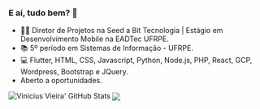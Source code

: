 ### E aí, tudo bem? 👋

- 👨‍💻 Diretor de Projetos na Seed a Bit Tecnologia | Estágio em Desenvolvimento Mobile na EADTec UFRPE.
- 📚 5º período em Sistemas de Informação - UFRPE.
- 💻 Flutter, HTML, CSS, Javascript, Python, Node.js, PHP, React, GCP, Wordpress, Bootstrap e JQuery.
- Aberto a oportunidades.
<!-- 
- 💬 Ask me about ...
- 📫 How to reach me: ...
- 😄 Pronouns: ...
- ⚡ Fun fact: ...
-->

<img src="https://github-readme-stats.vercel.app/api?username=vini-ak&count_private=true&show_icons=true&theme=dark" alt="Vinícius Vieira' GitHub Stats">
<img align="center" src="https://github-readme-stats.vercel.app/api/top-langs/?username=vini-ak&count_private=true&theme=dark" />